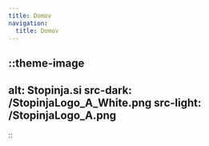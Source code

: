 ```yaml
---
title: Domov
navigation:
  title: Domov
---
```


::theme-image
---
alt: Stopinja.si
src-dark: /StopinjaLogo_A_White.png
src-light: /StopinjaLogo_A.png
---
::
